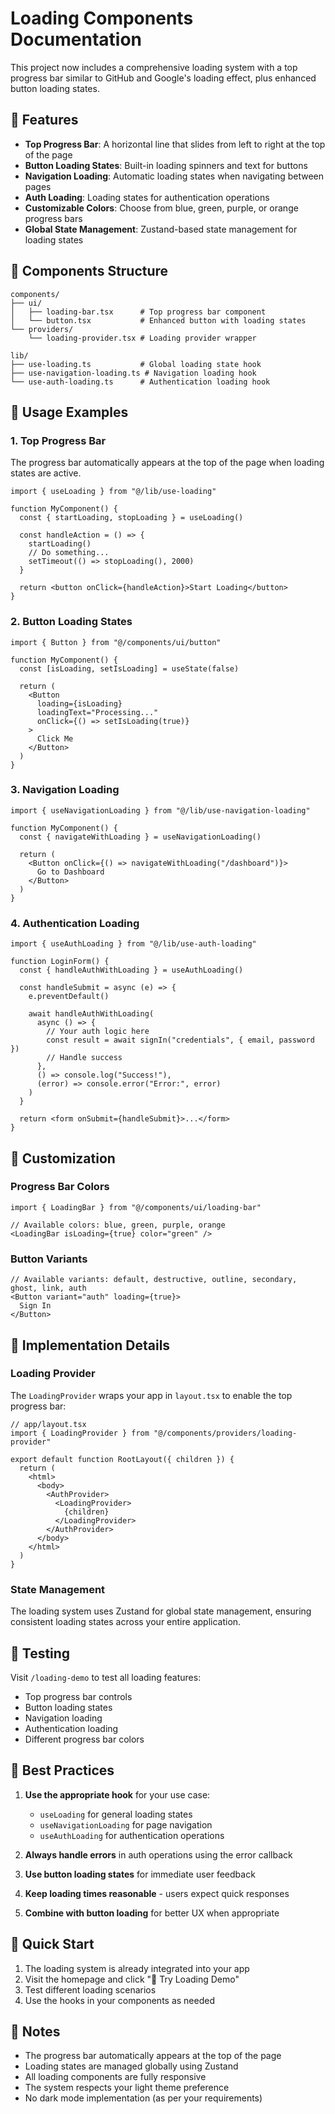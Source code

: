 # Loading Components Documentation

This project now includes a comprehensive loading system with a top progress bar similar to GitHub and Google's loading effect, plus enhanced button loading states.

## 🚀 Features

- **Top Progress Bar**: A horizontal line that slides from left to right at the top of the page
- **Button Loading States**: Built-in loading spinners and text for buttons
- **Navigation Loading**: Automatic loading states when navigating between pages
- **Auth Loading**: Loading states for authentication operations
- **Customizable Colors**: Choose from blue, green, purple, or orange progress bars
- **Global State Management**: Zustand-based state management for loading states

## 📁 Components Structure

```
components/
├── ui/
│   ├── loading-bar.tsx      # Top progress bar component
│   └── button.tsx           # Enhanced button with loading states
└── providers/
    └── loading-provider.tsx # Loading provider wrapper

lib/
├── use-loading.ts           # Global loading state hook
├── use-navigation-loading.ts # Navigation loading hook
└── use-auth-loading.ts      # Authentication loading hook
```

## 🎯 Usage Examples

### 1. Top Progress Bar

The progress bar automatically appears at the top of the page when loading states are active.

```tsx
import { useLoading } from "@/lib/use-loading"

function MyComponent() {
  const { startLoading, stopLoading } = useLoading()
  
  const handleAction = () => {
    startLoading()
    // Do something...
    setTimeout(() => stopLoading(), 2000)
  }
  
  return <button onClick={handleAction}>Start Loading</button>
}
```

### 2. Button Loading States

```tsx
import { Button } from "@/components/ui/button"

function MyComponent() {
  const [isLoading, setIsLoading] = useState(false)
  
  return (
    <Button 
      loading={isLoading}
      loadingText="Processing..."
      onClick={() => setIsLoading(true)}
    >
      Click Me
    </Button>
  )
}
```

### 3. Navigation Loading

```tsx
import { useNavigationLoading } from "@/lib/use-navigation-loading"

function MyComponent() {
  const { navigateWithLoading } = useNavigationLoading()
  
  return (
    <Button onClick={() => navigateWithLoading("/dashboard")}>
      Go to Dashboard
    </Button>
  )
}
```

### 4. Authentication Loading

```tsx
import { useAuthLoading } from "@/lib/use-auth-loading"

function LoginForm() {
  const { handleAuthWithLoading } = useAuthLoading()
  
  const handleSubmit = async (e) => {
    e.preventDefault()
    
    await handleAuthWithLoading(
      async () => {
        // Your auth logic here
        const result = await signIn("credentials", { email, password })
        // Handle success
      },
      () => console.log("Success!"),
      (error) => console.error("Error:", error)
    )
  }
  
  return <form onSubmit={handleSubmit}>...</form>
}
```

## 🎨 Customization

### Progress Bar Colors

```tsx
import { LoadingBar } from "@/components/ui/loading-bar"

// Available colors: blue, green, purple, orange
<LoadingBar isLoading={true} color="green" />
```

### Button Variants

```tsx
// Available variants: default, destructive, outline, secondary, ghost, link, auth
<Button variant="auth" loading={true}>
  Sign In
</Button>
```

## 🔧 Implementation Details

### Loading Provider

The `LoadingProvider` wraps your app in `layout.tsx` to enable the top progress bar:

```tsx
// app/layout.tsx
import { LoadingProvider } from "@/components/providers/loading-provider"

export default function RootLayout({ children }) {
  return (
    <html>
      <body>
        <AuthProvider>
          <LoadingProvider>
            {children}
          </LoadingProvider>
        </AuthProvider>
      </body>
    </html>
  )
}
```

### State Management

The loading system uses Zustand for global state management, ensuring consistent loading states across your entire application.

## 🧪 Testing

Visit `/loading-demo` to test all loading features:

- Top progress bar controls
- Button loading states
- Navigation loading
- Authentication loading
- Different progress bar colors

## 🎯 Best Practices

1. **Use the appropriate hook** for your use case:
   - `useLoading` for general loading states
   - `useNavigationLoading` for page navigation
   - `useAuthLoading` for authentication operations

2. **Always handle errors** in auth operations using the error callback

3. **Use button loading states** for immediate user feedback

4. **Keep loading times reasonable** - users expect quick responses

5. **Combine with button loading** for better UX when appropriate

## 🚀 Quick Start

1. The loading system is already integrated into your app
2. Visit the homepage and click "🚀 Try Loading Demo"
3. Test different loading scenarios
4. Use the hooks in your components as needed

## 📝 Notes

- The progress bar automatically appears at the top of the page
- Loading states are managed globally using Zustand
- All loading components are fully responsive
- The system respects your light theme preference
- No dark mode implementation (as per your requirements)
